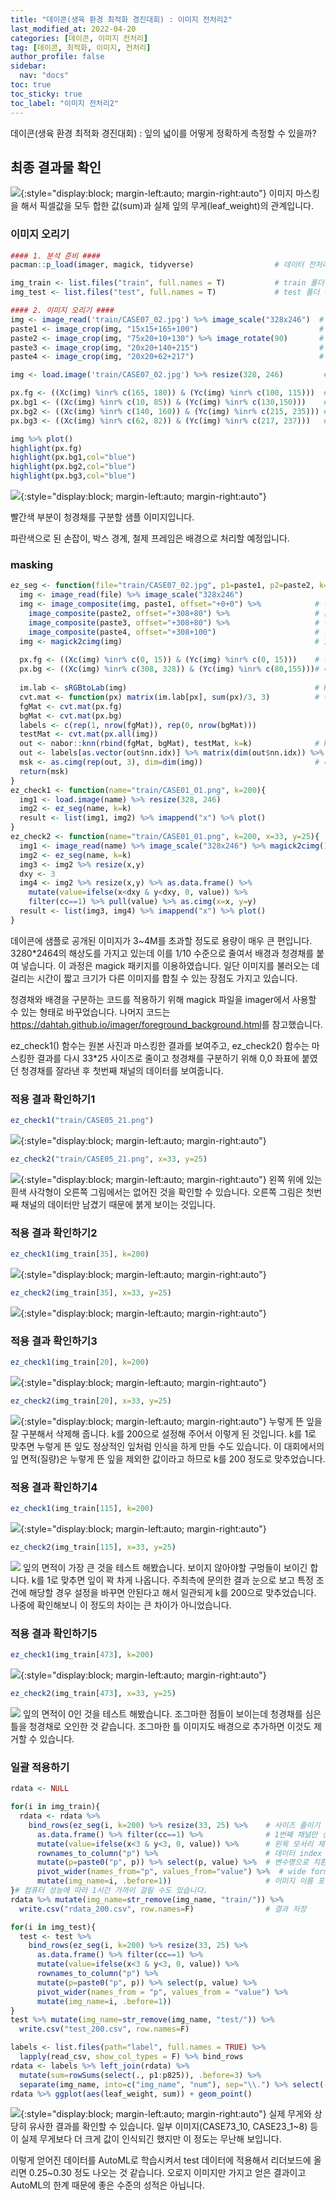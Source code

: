 ```yaml
---
title: "데이콘(생육 환경 최적화 경진대회) : 이미지 전처리2"
last_modified_at: 2022-04-20
categories: [데이콘, 이미지 전처리]
tag: [데이콘, 최적화, 이미지, 전처리]
author_profile: false
sidebar:
  nav: "docs"
toc: true
toc_sticky: true
toc_label: "이미지 전처리2"
---
```


<div class="notice--success">
데이콘(생육 환경 최적화 경진대회) : 잎의 넓이를 어떻게 정확하게 측정할 수 있을까?
</div>

## 최종 결과물 확인

![](https://raw.githubusercontent.com/cysics/cysics.github.io/master/_posts/2022-04-20-digitizing_files/figure-gfm/apply-1.png){:style="display:block; margin-left:auto; margin-right:auto"}
이미지 마스킹을 해서 픽셀값을 모두 합한 값(sum)과 실제 잎의 무게(leaf\_weight)의 관계입니다.

### 이미지 오리기

``` r
#### 1. 분석 준비 ####
pacman::p_load(imager, magick, tidyverse)                  # 데이터 전처리 관련 패키지

img_train <- list.files("train", full.names = T)           # train 폴더 속 이미지 이름
img_test <- list.files("test", full.names = T)             # test 폴더 속 이미지 이름

#### 2. 이미지 오리기 ####
img <- image_read('train/CASE07_02.jpg') %>% image_scale("328x246")  # magick 패키지 활용
paste1 <- image_crop(img, "15x15+165+100")                           # 청경채
paste2 <- image_crop(img, "75x20+10+130") %>% image_rotate(90)       # 손잡이
paste3 <- image_crop(img, "20x20+140+215")                           # 경계
paste4 <- image_crop(img, "20x20+62+217")                            # 철제 프레임

img <- load.image('train/CASE07_02.jpg') %>% resize(328, 246)         # imager 패키지 활용

px.fg <- ((Xc(img) %inr% c(165, 180)) & (Yc(img) %inr% c(100, 115)))  # 청경채
px.bg1 <- ((Xc(img) %inr% c(10, 85)) & (Yc(img) %inr% c(130,150)))    # 손잡이
px.bg2 <- ((Xc(img) %inr% c(140, 160)) & (Yc(img) %inr% c(215, 235))) # 경계
px.bg3 <- ((Xc(img) %inr% c(62, 82)) & (Yc(img) %inr% c(217, 237)))   # 철제 프레임

img %>% plot()
highlight(px.fg)
highlight(px.bg1,col="blue")
highlight(px.bg2,col="blue")
highlight(px.bg3,col="blue")
```

![](https://raw.githubusercontent.com/cysics/cysics.github.io/master/_posts/2022-04-20-digitizing_files/figure-gfm/preprocessing-1.jpg){:style="display:block; margin-left:auto; margin-right:auto"}

빨간색 부분이 청경채를 구분할 샘플 이미지입니다.

파란색으로 된 손잡이, 박스 경계, 철제 프레임은 배경으로 처리할 예정입니다.

### masking

``` r
ez_seg <- function(file="train/CASE07_02.jpg", p1=paste1, p2=paste2, k=1){
  img <- image_read(file) %>% image_scale("328x246")
  img <- image_composite(img, paste1, offset="+0+0") %>%            # 청경채 붙이기
    image_composite(paste2, offset="+308+80") %>%                   # 손잡이 붙이기
    image_composite(paste3, offset="+308+80") %>%                   # 박스 경계 붙이기
    image_composite(paste4, offset="+308+100")                      # 철제 프레임 붙이기
  img <- magick2cimg(img)                                           # imager 데이터로 변경
  
  px.fg <- ((Xc(img) %inr% c(0, 15)) & (Yc(img) %inr% c(0, 15)))    # 청경채 좌표
  px.bg <- ((Xc(img) %inr% c(308, 328)) & (Yc(img) %inr% c(80,155)))# 배경들 좌표
  
  im.lab <- sRGBtoLab(img)                                          # RGB를 CIELAB로
  cvt.mat <- function(px) matrix(im.lab[px], sum(px)/3, 3)          # 이하코드는 잘...
  fgMat <- cvt.mat(px.fg)
  bgMat <- cvt.mat(px.bg)
  labels <- c(rep(1, nrow(fgMat)), rep(0, nrow(bgMat)))
  testMat <- cvt.mat(px.all(img))
  out <- nabor::knn(rbind(fgMat, bgMat), testMat, k=k)              # knn 적용
  out <- labels[as.vector(out$nn.idx)] %>% matrix(dim(out$nn.idx)) %>% rowMeans
  msk <- as.cimg(rep(out, 3), dim=dim(img))                         # 마스크로 만들기
  return(msk) 
}
ez_check1 <- function(name="train/CASE01_01.png", k=200){
  img1 <- load.image(name) %>% resize(328, 246) 
  img2 <- ez_seg(name, k=k) 
  result <- list(img1, img2) %>% imappend("x") %>% plot()
}
ez_check2 <- function(name="train/CASE01_01.png", k=200, x=33, y=25){
  img1 <- image_read(name) %>% image_scale("328x246") %>% magick2cimg()
  img2 <- ez_seg(name, k=k) 
  img3 <- img2 %>% resize(x,y)
  dxy <- 3
  img4 <- img2 %>% resize(x,y) %>% as.data.frame() %>% 
    mutate(value=ifelse(x<dxy & y<dxy, 0, value)) %>% 
    filter(cc==1) %>% pull(value) %>% as.cimg(x=x, y=y)
  result <- list(img3, img4) %>% imappend("x") %>% plot()
}
```

데이콘에 샘플로 공개된 이미지가 3\~4M를 초과할 정도로 용량이 매우 큰
편입니다. 3280\*2464의 해상도를 가지고 있는데 이를 1/10 수준으로 줄여서
배경과 청경채를 붙여 넣습니다. 이 과정은 magick 패키지를 이용하였습니다.
일단 이미지를 불러오는 데 걸리는 시간이 짧고 크기가 다른 이미지를 합칠
수 있는 장점도 가지고 있습니다.

청경채와 배경을 구분하는 코드를 적용하기 위해 magick 파일을 imager에서
사용할 수 있는 형태로 바꾸었습니다. 나머지 코드는
<https://dahtah.github.io/imager/foreground_background.html>를
참고했습니다.

ez\_check1() 함수는 원본 사진과 마스킹한 결과를 보여주고, ez\_check2()
함수는 마스킹한 결과를 다시 33\*25 사이즈로 줄이고 청경채를 구분하기
위해 0,0 좌표에 붙였던 청경채를 잘라낸 후 첫번째 채널의 데이터를
보여줍니다.

### 적용 결과 확인하기1

``` r
ez_check1("train/CASE05_21.png")
```

![](https://raw.githubusercontent.com/cysics/cysics.github.io/master/_posts/2022-04-20-digitizing_files/figure-gfm/result1-1.jpg){:style="display:block; margin-left:auto; margin-right:auto"}

``` r
ez_check2("train/CASE05_21.png", x=33, y=25)
```

![](https://raw.githubusercontent.com/cysics/cysics.github.io/master/_posts/2022-04-20-digitizing_files/figure-gfm/result2-1.jpg){:style="display:block; margin-left:auto; margin-right:auto"}
왼쪽 위에 있는 흰색 사각형이 오른쪽 그림에서는 없어진 것을 확인할 수
있습니다. 오른쪽 그림은 첫번째 채널의 데이터만 남겼기 때문에 붉게 보이는
것입니다.

### 적용 결과 확인하기2

``` r
ez_check1(img_train[35], k=200)
```

![](https://raw.githubusercontent.com/cysics/cysics.github.io/master/_posts/2022-04-20-digitizing_files/figure-gfm/result3-1.jpg){:style="display:block; margin-left:auto; margin-right:auto"}

``` r
ez_check2(img_train[35], x=33, y=25)
```

![](https://raw.githubusercontent.com/cysics/cysics.github.io/master/_posts/2022-04-20-digitizing_files/figure-gfm/result4-1.jpg){:style="display:block; margin-left:auto; margin-right:auto"}

### 적용 결과 확인하기3

``` r
ez_check1(img_train[20], k=200)
```

![](https://raw.githubusercontent.com/cysics/cysics.github.io/master/_posts/2022-04-20-digitizing_files/figure-gfm/result5-1.jpg){:style="display:block; margin-left:auto; margin-right:auto"}

``` r
ez_check2(img_train[20], x=33, y=25)
```

![](https://raw.githubusercontent.com/cysics/cysics.github.io/master/_posts/2022-04-20-digitizing_files/figure-gfm/result6-1.jpg){:style="display:block; margin-left:auto; margin-right:auto"}
누렇게 뜬 잎을 잘 구분해서 삭제해 줍니다. k를 200으로 설정해 주어서 이렇게 된
것입니다. k를 1로 맞추면 누렇게 뜬 잎도 정상적인 잎처럼 인식을 하게 만들
수도 있습니다. 이 대회에서의 잎 면적(질량)은 누렇게 뜬 잎을 제외한
값이라고 하므로 k를 200 정도로 맞추었습니다.

### 적용 결과 확인하기4

``` r
ez_check1(img_train[115], k=200)
```

![](https://raw.githubusercontent.com/cysics/cysics.github.io/master/_posts/2022-04-20-digitizing_files/figure-gfm/result7-1.jpg){:style="display:block; margin-left:auto; margin-right:auto"}

``` r
ez_check2(img_train[115], x=33, y=25)
```

![](2022-04-20-digitizing_files/figure-gfm/result8-1.png)<!-- --> 잎의
면적이 가장 큰 것을 테스트 해봤습니다. 보이지 않아야할 구멍들이 보이긴
합니다. k를 1로 맞추면 잎이 꽉 차게 나옵니다. 주최측에 문의한 결과
눈으로 보고 특정 조건에 해당할 경우 설정을 바꾸면 안된다고 해서 일관되게
k를 200으로 맞추었습니다. 나중에 확인해보니 이 정도의 차이는 큰 차이가
아니었습니다.

### 적용 결과 확인하기5

``` r
ez_check1(img_train[473], k=200)
```

![](https://raw.githubusercontent.com/cysics/cysics.github.io/master/_posts/2022-04-20-digitizing_files/figure-gfm/result9-1.jpg){:style="display:block; margin-left:auto; margin-right:auto"}

``` r
ez_check2(img_train[473], x=33, y=25)
```

![](2022-04-20-digitizing_files/figure-gfm/result10-1.png)<!-- --> 잎의
면적이 0인 것을 테스트 해봤습니다. 조그마한 점들이 보이는데 청경채를
심은 틀을 청경채로 오인한 것 같습니다. 조그마한 틀 이미지도 배경으로
추가하면 이것도 제거할 수 있습니다.

### 일괄 적용하기

``` r
rdata <- NULL

for(i in img_train){
  rdata <- rdata %>% 
    bind_rows(ez_seg(i, k=200) %>% resize(33, 25) %>%    # 사이즈 줄이기
      as.data.frame() %>% filter(cc==1) %>%              # 1번째 채널만 선택
      mutate(value=ifelse(x<3 & y<3, 0, value)) %>%      # 왼목 모서리 제거
      rownames_to_column("p") %>%                        # 데이터 index
      mutate(p=paste0("p", p)) %>% select(p, value) %>%  # 변수명으로 치환
      pivot_wider(names_from="p", values_from="value") %>%  # wide form으로
      mutate(img_name=i, .before=1))                     # 이미지 이름 포함
}# 컴퓨터 성능에 따라 1시간 가까이 걸릴 수도 있습니다.
rdata %>% mutate(img_name=str_remove(img_name, "train/")) %>% 
  write.csv("rdata_200.csv", row.names=F)                # 결과 저장

for(i in img_test){
  test <- test %>% 
    bind_rows(ez_seg(i, k=200) %>% resize(33, 25) %>% 
      as.data.frame() %>% filter(cc==1) %>% 
      mutate(value=ifelse(x<3 & y<3, 0, value)) %>% 
      rownames_to_column("p") %>% 
      mutate(p=paste0("p", p)) %>% select(p, value) %>% 
      pivot_wider(names_from = "p", values_from = "value") %>% 
      mutate(img_name=i, .before=1)) 
}
test %>% mutate(img_name=str_remove(img_name, "test/")) %>% 
  write.csv("test_200.csv", row.names=F)

labels <- list.files(path="label", full.names = TRUE) %>% 
  lapply(read_csv, show_col_types = F) %>% bind_rows 
rdata <- labels %>% left_join(rdata) %>% 
  mutate(sum=rowSums(select(., p1:p825)), .before=3) %>% 
  separate(img_name, into=c("img_name", "num"), sep="\\.") %>% select(-num)
rdata %>% ggplot(aes(leaf_weight, sum)) + geom_point()
```

![](https://raw.githubusercontent.com/cysics/cysics.github.io/master/_posts/2022-04-20-digitizing_files/figure-gfm/apply-1.png){:style="display:block; margin-left:auto; margin-right:auto"}
실제 무게와 상당히 유사한 결과를 확인할 수 있습니다. 일부 이미지(CASE73\_10,
CASE23\_1\~8) 등이 실제 무게보다 더 크게 값이 인식되긴 했지만 이 정도는
무난해 보입니다.

이렇게 얻어진 데이터를 AutoML로 학습시켜서 test 데이터에 적용해서 리더보드에 올리면 0.25\~0.30 정도 나오는 것 같습니다. 오로지 이미지만 가지고 얻은 결과이고 AutoML의 한계 때문에 좋은 수준의 성적은 아닙니다. 
